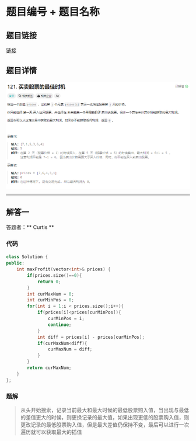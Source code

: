 # 题目编号 + 题目名称 
## 题目链接  
[链接](https://leetcode.cn/problems/best-time-to-buy-and-sell-stock/?envType=study-plan-v2&envId=top-interview-150)
## 题目详情
![](Img/121.png)

***
## 解答一
答题者：** Curtis **
### 代码
``` cpp
class Solution {
public:
    int maxProfit(vector<int>& prices) {
        if(prices.size()==0){
            return 0;
        }
        int curMaxNum = 0;
        int curMinPos = 0;
        for(int i = 1;i < prices.size();i++){
            if(prices[i]<prices[curMinPos]){
                curMinPos = i;
                continue;
            }
            int diff = prices[i] - prices[curMinPos];
            if(curMaxNum<diff){
                curMaxNum = diff;
            }
        }
        return curMaxNum;
    }
};
```

### 题解

>从头开始搜索，记录当前最大和最大时候的最低股票购入值，当出现与最低的差值更大的时候，则更换记录的最大值，如果出现更低的股票购入值，则更改记录的最低股票购入值，但是最大差值仍保持不变，最后可以进行一次遍历就可以获取最大的插值